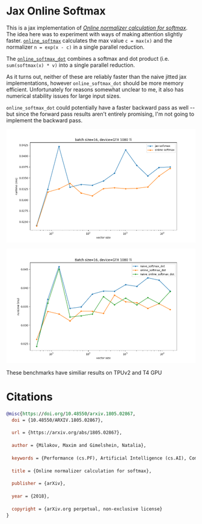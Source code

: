 Jax Online Softmax
==================

This is a jax implementation of [*Online normalizer calculation for softmax*](https://arxiv.org/abs/1805.02867v2).
The idea here was to experiment with ways of making attention slightly faster.
[`online_softmax`](https://github.com/jenkspt/online-softmax-jax/blob/main/src/online_softmax.py#L7-L26) calculates the max value `c = max(x)` and the normalizer `n = exp(x - c)` in a single parallel reduction.

The [`online_softmax_dot`](https://github.com/jenkspt/online-softmax-jax/blob/main/src/online_softmax.py#L29-L56) combines a softmax and dot product (i.e. `sum(softmax(x) * v)` into a single parallel reduction.

As it turns out, neither of these are reliably faster than the naive jitted jax implementations, however `online_softmax_dot` should be more memory efficient. Unfortunately for reasons somewhat unclear to me, it also has numerical stability issues for large input sizes.

`online_softmax_dot` could potentially have a faster backward pass as well -- but since the forward pass results aren't entirely promising, I'm not going to implement the backward pass.

![Online Softmax benchmark plot](./assets/online_softmax.png)

![Online Softmax dot product benchmark plot](./assets/online_softmax_dot.png)

These benchmarks have similiar results on TPUv2 and T4 GPU

# Citations
```bibtex
@misc{https://doi.org/10.48550/arxiv.1805.02867,
  doi = {10.48550/ARXIV.1805.02867},
  
  url = {https://arxiv.org/abs/1805.02867},
  
  author = {Milakov, Maxim and Gimelshein, Natalia},
  
  keywords = {Performance (cs.PF), Artificial Intelligence (cs.AI), Computation and Language (cs.CL), FOS: Computer and information sciences, FOS: Computer and information sciences},
  
  title = {Online normalizer calculation for softmax},
  
  publisher = {arXiv},
  
  year = {2018},
  
  copyright = {arXiv.org perpetual, non-exclusive license}
}
```
